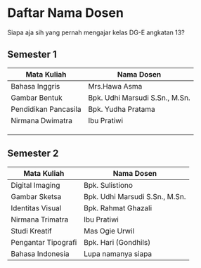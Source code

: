 # Daftar Nama Dosen
Siapa aja sih yang pernah mengajar kelas DG-E angkatan 13?

## Semester 1
| Mata Kuliah         | Nama Dosen                     |
| ------------------- | ------------------------------ |
| Bahasa Inggris      | Mrs.Hawa Asma                  |
| Gambar Bentuk       | Bpk. Udhi Marsudi S.Sn., M.Sn. |
| Pendidikan Pancasila| Bpk. Yudha Pratama             |
| Nirmana Dwimatra    | Ibu Pratiwi                    |
|        |                 |
|  |            |
|     |              |

## Semester 2
| Mata Kuliah         | Nama Dosen                     |
| ------------------- | ------------------------------ |
| Digital Imaging     | Bpk. Sulistiono                |
| Gambar Sketsa       | Bpk. Udhi Marsudi S.Sn., M.Sn. |
| Identitas Visual    | Bpk. Rahmat Ghazali            |
| Nirmana Trimatra    | Ibu Pratiwi                    |
| Studi Kreatif       | Mas Ogie Urwil                 |
| Pengantar Tipografi | Bpk. Hari (Gondhils)           |
| Bahasa Indonesia    | Lupa namanya siapa             |
